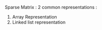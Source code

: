 

Sparse Matrix :
2 common representations :

1. Array Representation
2. Linked list representation






